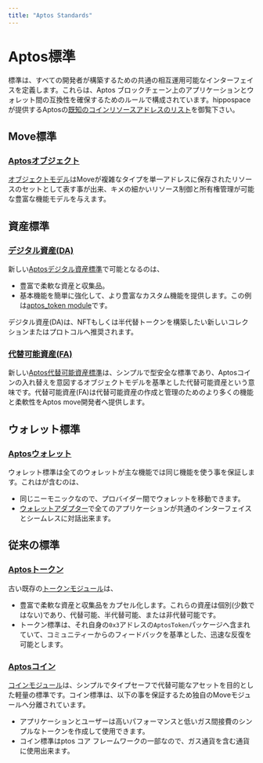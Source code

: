 ```yaml
---
title: "Aptos Standards"
---
```


# Aptos標準

標準は、すべての開発者が構築するための共通の相互運用可能なインターフェイスを定義します。これらは、Aptos ブロックチェーン上のアプリケーションとウォレット間の互換性を確保するためのルールで構成されています。hippospaceが提供するAptosの[既知のコインリソースアドレスのリスト](https://github.com/hippospace/aptos-coin-list)を御覧下さい。

## Move標準

### [Aptosオブジェクト](./aptos-object.md)

[オブジェクトモデル](https://github.com/aptos-labs/aptos-core/blob/main/aptos-move/framework/aptos-framework/sources/object.move)はMoveが複雑なタイプを単一アドレスに保存されたリソースのセットとして表す事が出来、キメの細かいリソース制御と所有権管理が可能な豊富な機能モデルを与えます。

## 資産標準

### [デジタル資産(DA)](./digital-asset.md)

新しい[Aptosデジタル資産標準](https://github.com/aptos-labs/aptos-core/blob/main/aptos-move/framework/aptos-token-objects/sources/token.move)で可能となるのは、

- 豊富で柔軟な資産と収集品。
- 基本機能を簡単に強化して、より豊富なカスタム機能を提供します。この例は[aptos_token module](https://github.com/aptos-labs/aptos-core/blob/main/aptos-move/framework/aptos-token-objects/sources/aptos_token.move)です。

デジタル資産(DA)は、NFTもしくは半代替トークンを構築したい新しいコレクションまたはプロトコルへ推奨されます。

### [代替可能資産(FA)](./fungible-asset.md)

新しい[Aptos代替可能資産標準](https://github.com/aptos-labs/aptos-core/blob/main/aptos-move/framework/aptos-framework/sources/fungible_asset.move)は、シンプルで型安全な標準であり、Aptosコインの入れ替えを意図するオブジェクトモデルを基準とした代替可能資産という意味です。代替可能資産(FA)は代替可能資産の作成と管理のためのより多くの機能と柔軟性をAptos move開発者へ提供します。

## ウォレット標準

### [Aptosウォレット](./wallets.md)

ウォレット標準は全てのウォレットが主な機能では同じ機能を使う事を保証します。これはが含むのは、
 
- 同じニーモニックなので、プロバイダー間でウォレットを移動できます。
- [ウォレットアダプター](../integration/wallet-adapter-concept.md)で全てのアプリケーションが共通のインターフェイスとシームレスに対話出来ます。

## 従来の標準

### [Aptosトークン](./aptos-token.md)

古い既存の[トークンモジュール](https://github.com/aptos-labs/aptos-core/blob/main/aptos-move/framework/aptos-token/sources/token.move)は、

- 豊富で柔軟な資産と収集品をカプセル化します。これらの資産は個別(少数ではない)であり、代替可能、半代替可能、または非代替可能です。
- トークン標準は、それ自身の`0x3`アドレスの`AptosToken`パッケージへ含まれていて、コミュニティーからのフィードバックを基準とした、迅速な反復を可能とします。

### [Aptosコイン](./aptos-coin.md)

[コインモジュール](https://github.com/aptos-labs/aptos-core/blob/main/aptos-move/framework/aptos-framework/sources/coin.move)は、シンプルでタイプセーフで代替可能なアセットを目的とした軽量の標準です。コイン標準は、以下の事を保証するため独自のMoveモジュールへ分離されています。

- アプリケーションとユーザーは高いパフォーマンスと低いガス間接費のシンプルなトークンを作成して使用できます。
- コイン標準はptos コア フレームワークの一部なので、ガス通貨を含む通貨に使用出来ます。